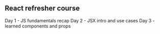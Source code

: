 ## React refresher course

Day 1 - JS fundamentals recap
Day 2 - JSX intro and use cases
Day 3 - learned components and props